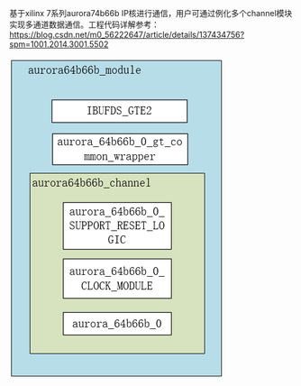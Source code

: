 基于xilinx 7系列aurora74b66b IP核进行通信，用户可通过例化多个channel模块实现多通道数据通信。工程代码详解参考：
https://blog.csdn.net/m0_56222647/article/details/137434756?spm=1001.2014.3001.5502


![summary](/pic/summary.png)